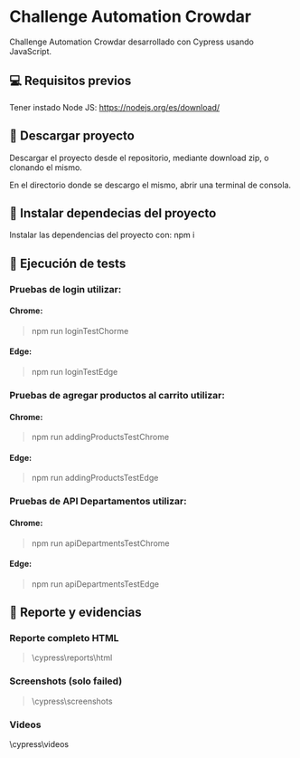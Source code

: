 # Challenge Automation Crowdar
 Challenge Automation Crowdar desarrollado con Cypress usando JavaScript.

## 💻 Requisitos previos
Tener instado Node JS: https://nodejs.org/es/download/

## 🚀 Descargar proyecto
Descargar el proyecto desde el repositorio, mediante download zip, o clonando el mismo.

En el directorio donde se descargo el mismo, abrir una terminal de consola.

## 🚀 Instalar dependecias del proyecto
Instalar las dependencias del proyecto con: npm i

## 🚀 Ejecución de tests
### Pruebas de login utilizar:
#### Chrome: 
>npm run loginTestChorme
#### Edge:
>npm run loginTestEdge

### Pruebas de agregar productos al carrito utilizar:
#### Chrome: 
>npm run addingProductsTestChrome
#### Edge:
>npm run addingProductsTestEdge

### Pruebas de API Departamentos utilizar:
#### Chrome: 
>npm run apiDepartmentsTestChrome
#### Edge:
>npm run apiDepartmentsTestEdge

## 🚀 Reporte y evidencias
### Reporte completo HTML 
>\cypress\reports\html
### Screenshots (solo failed)
>\cypress\screenshots
### Videos
\cypress\videos
